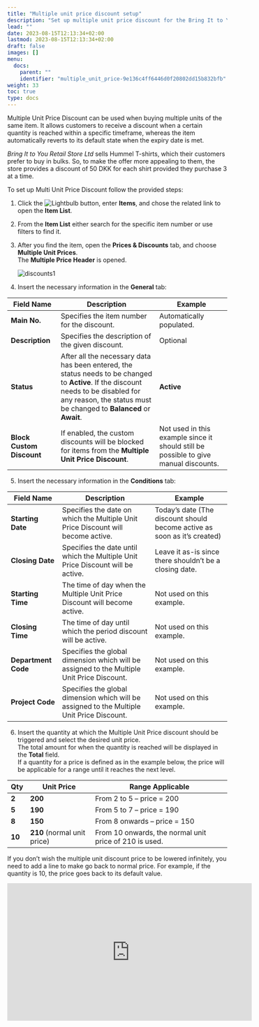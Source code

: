 ```yaml
---
title: "Multiple unit price discount setup"
description: "Set up multiple unit price discount for the Bring It to You Retail Store Ltd fictional example company."
lead: ""
date: 2023-08-15T12:13:34+02:00
lastmod: 2023-08-15T12:13:34+02:00
draft: false
images: []
menu:
  docs:
    parent: ""
    identifier: "multiple_unit_price-9e136c4ff6446d0f20802dd15b832bfb"
weight: 33
toc: true
type: docs
---
```


Multiple Unit Price Discount can be used when buying multiple units of the same item. It allows customers to receive a discount when a certain quantity is reached within a specific timeframe, whereas the item automatically reverts to its default state when the expiry date is met.  

*Bring It to You Retail Store Ltd* sells Hummel T-shirts, which their customers prefer to buy in bulks. So, to make the offer more appealing to them, the store provides a discount of 50 DKK for each shirt provided they purchase 3 at a time.  

To set up Multi Unit Price Discount follow the provided steps: 

1. Click the ![Lightbulb](Lightbulb_icon.PNG) button, enter **Items**, and chose the related link to open the **Item List**.
2. From the **Item List** either search for the specific item number or use filters to find it.  
3. After you find the item, open the **Prices & Discounts** tab, and choose **Multiple Unit Prices**.       
   The **Multiple Price Header** is opened. 

   ![discounts1](discounts1.PNG)

4. Insert the necessary information in the **General** tab:

|  Field Name  |   Description  |  Example    |
| ----------- | ----------- | ----------- |
| **Main No.** | Specifies the item number for the discount.  | Automatically populated. |
| **Description** | Specifies the description of the given discount.  | Optional |
| **Status** | After all the necessary data has been entered, the status needs to be changed to **Active**. If the discount needs to be disabled for any reason, the status must be changed to **Balanced** or **Await**.  | **Active** |
| **Block Custom Discount**  | If enabled, the custom discounts will be blocked for items from the **Multiple Unit Price Discount**.  | Not used in this example since it should still be possible to give manual discounts.  |

5. Insert the necessary information in the **Conditions** tab: 

|  Field Name  |   Description  |  Example    |
| ----------- | ----------- | ----------- |
| **Starting Date** | Specifies the date on which the Multiple Unit Price Discount will become active.  | Today’s date (The discount should become active as soon as it’s created) |
| **Closing Date** | Specifies the date until which the Multiple Unit Price Discount will be active.   | Leave it as-is since there shouldn’t be a closing date.  | 
| **Starting Time** | The time of day when the Multiple Unit Price Discount will become active.   | Not used on this example. |
| **Closing Time** | The time of day until which the period discount will be active.  | Not used on this example. |
| **Department Code** | Specifies the global dimension which will be assigned to the Multiple Unit Price Discount.  | Not used on this example. |
| **Project Code** | Specifies the global dimension which will be assigned to the Multiple Unit Price Discount.  | Not used on this example. |

6. Insert the quantity at which the Multiple Unit Price discount should be triggered and select the desired unit price.       
   The total amount for when the quantity is reached will be displayed in the **Total** field.   
   If a quantity for a price is defined as in the example below, the price will be applicable for a range until it reaches the next level. 

  |  Qty  |  Unit Price   |  Range Applicable     |
  | ----------- | ----------- | ----------- |
  | **2**  | **200** | From 2 to 5 – price = 200 |
  | **5**  | **190** | From 5 to 7 – price = 190 |
  | **8**  | **150** | From 8 onwards – price = 150 |
  | **10** | **210** (normal unit price) | From 10 onwards, the normal unit price of 210 is used. |

  If you don’t wish the multiple unit discount price to be lowered infinitely, you need to add a line to make go back to normal price. For example, if the quantity is 10, the price goes back to its default value. 

  <iframe width="560" height="315" src="https://www.youtube.com/embed/TK8aiGYn810" title="YouTube video player" frameborder="0" allow="accelerometer; autoplay; clipboard-write; encrypted-media; gyroscope; picture-in-picture; web-share" allowfullscreen></iframe>